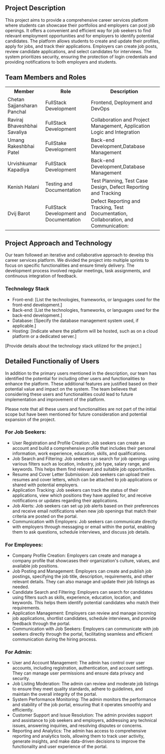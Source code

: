 


<!DOCTYPE html>
<html>
<head>
</head>
<body>
  <h2>Project Description</h2>

  <p>This project aims to provide a comprehensive career services platform where students can showcase their portfolios and employers can post job openings. It offers a convenient and efficient way for job seekers to find relevant employment opportunities and for employers to identify potential candidates. The platform allows students to create and update their profiles, apply for jobs, and track their applications. Employers can create job posts, review candidate applications, and select candidates for interviews. The system prioritizes security, ensuring the protection of login credentials and providing notifications to both employers and students.</p>

  <h2>Team Members and Roles</h2>

  <table>
    <tr>
      <th>Member</th>
      <th>Role</th>
      <th>Description</th>
    </tr>
    <tr>
      <td>Chetan Sajjansharan Panchal</td>
      <td>FullStack Development</td>
      <td>Frontend, Deployment and DevOps</td>
    </tr>
    <tr>
      <td>Raviraj Bhaveshbhai Savaliya</td>
      <td>FullStack Development</td>
      <td>Collaboration and Project Management, Application Logic and Integration</td>
    </tr>
    <tr>
      <td>Umang Rakeshbhai Patel</td>
      <td>FullStake Development</td>
      <td>Back-end Development,Database Management</td>
    </tr>
    <tr>
      <td>Urvishkumar Kapadiya</td>
      <td>FullStack Development</td>
      <td>Back-end Development,Database Management</td>
    </tr>
    <tr>
      <td>Kenish Halani</td>
      <td>Testing and Documentation</td>
      <td>Test Planning, Test Case Design, Defect Reporting and Tracking</td>
    </tr>
    <tr>
      <td>Dvij Barot</td>
      <td>FullStack Development and Documentation</td>
      <td>Defect Reporting and Tracking, Test Documentation, Collaboration, and Communication:</td>
    </tr>
  </table>

  <h2>Project Approach and Technology</h2>

  <p>Our team followed an iterative and collaborative approach to develop this career services platform. We divided the project into multiple sprints to focus on specific functionalities and ensure timely delivery. The development process involved regular meetings, task assignments, and continuous integration of feedback.</p>

  <h3>Technology Stack</h3>

  <ul>
    <li>Front-end: [List the technologies, frameworks, or languages used for the front-end development.]</li>
    <li>Back-end: [List the technologies, frameworks, or languages used for the back-end development.]</li>
    <li>Database: [Specify the database management system used, if applicable.]</li>
    <li>Hosting: [Indicate where the platform will be hosted, such as on a cloud platform or a dedicated server.]</li>
  </ul>

  <p>[Provide details about the technology stack utilized for the project.]</p>

  <h2>Detailed Functionaliy of Users</h2>

  <p>In addition to the primary users mentioned in the description, our team has identified the potential for including other users and functionalities to enhance the platform. These additional features are justified based on their potential value and impact on the system. The team believes that considering these users and functionalities could lead to future implementation and improvement of the platform.</p>

  <p>Please note that all these users and functionalities are not part of the initial scope but have been mentioned for future consideration and potential expansion of the project.</p>


  <h3>For Job Seekers:</h3>
  <ul>
    <li>User Registration and Profile Creation: Job seekers can create an account and build a comprehensive profile that includes their personal information, work experience, education, skills, and qualifications.</li>
    <li>Job Search and Filtering: Job seekers can search for job openings using various filters such as location, industry, job type, salary range, and keywords. This helps them find relevant and suitable job opportunities.</li>
    <li>Resume and Cover Letter Submission: Job seekers can upload their resumes and cover letters, which can be attached to job applications or shared with potential employers.</li>
    <li>Application Tracking: Job seekers can track the status of their applications, view which positions they have applied for, and receive notifications or updates regarding their applications.</li>
    <li>Job Alerts: Job seekers can set up job alerts based on their preferences and receive email notifications when new job openings that match their criteria are posted on the portal.</li>
    <li>Communication with Employers: Job seekers can communicate directly with employers through messaging or email within the portal, enabling them to ask questions, schedule interviews, and discuss job details.</li>
  </ul>

  <h3>For Employees:</h3>
  <ul>
    <li>Company Profile Creation: Employers can create and manage a company profile that showcases their organization's culture, values, and available job positions.</li>
    <li>Job Posting and Management: Employers can create and publish job postings, specifying the job title, description, requirements, and other relevant details. They can also manage and update their job listings as needed.</li>
    <li>Candidate Search and Filtering: Employers can search for candidates using filters such as skills, experience, education, location, and keywords. This helps them identify potential candidates who match their requirements.</li>
    <li>Application Management: Employers can review and manage incoming job applications, shortlist candidates, schedule interviews, and provide feedback through the portal.</li>
    <li>Communication with Job Seekers: Employers can communicate with job seekers directly through the portal, facilitating seamless and efficient communication during the hiring process.</li>
  </ul>

  <h3>For Admin:</h3>
  <ul>
    <li>User and Account Management: The admin has control over user accounts, including registration, authentication, and account settings. They can manage user permissions and ensure data privacy and security.</li>
    <li>Job Listing Moderation: The admin can review and moderate job listings to ensure they meet quality standards, adhere to guidelines, and maintain the overall integrity of the portal.</li>
    <li>System Performance Monitoring: The admin monitors the performance and stability of the job portal, ensuring that it operates smoothly and efficiently.</li>
    <li>Customer Support and Issue Resolution: The admin provides support and assistance to job seekers and employers, addressing any technical issues, answering inquiries, and resolving disputes or concerns.</li>
    <li>Reporting and Analytics: The admin has access to comprehensive reporting and analytics tools, allowing them to track user activity, generate insights, and make data-driven decisions to improve the functionality and user experience of the portal.</li>
  </ul>
</body>
</html>


